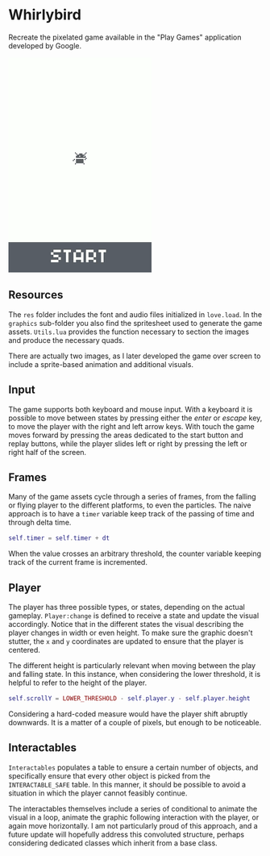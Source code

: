 # Whirlybird

Recreate the pixelated game available in the "Play Games" application developed by Google.

![Whirlybird in a few frames](https://github.com/borntofrappe/game-development/blob/master/Practice/Whirlybird/whirlybird.gif)

## Resources

The `res` folder includes the font and audio files initialized in `love.load`. In the `graphics` sub-folder you also find the spritesheet used to generate the game assets. `Utils.lua` provides the function necessary to section the images and produce the necessary quads.

There are actually two images, as I later developed the game over screen to include a sprite-based animation and additional visuals.

## Input

The game supports both keyboard and mouse input. With a keyboard it is possible to move between states by pressing either the <i>enter</i> or <i>escape</i> key, to move the player with the right and left arrow keys. With touch the game moves forward by pressing the areas dedicated to the start button and replay buttons, while the player slides left or right by pressing the left or right half of the screen.

## Frames

Many of the game assets cycle through a series of frames, from the falling or flying player to the different platforms, to even the particles. The naive approach is to have a `timer` variable keep track of the passing of time and through delta time.

```lua
self.timer = self.timer + dt
```

When the value crosses an arbitrary threshold, the counter variable keeping track of the current frame is incremented.

## Player

The player has three possible types, or states, depending on the actual gameplay. `Player:change` is defined to receive a state and update the visual accordingly. Notice that in the different states the visual describing the player changes in width or even height. To make sure the graphic doesn't stutter, the `x` and `y` coordinates are updated to ensure that the player is centered.

The different height is particularly relevant when moving between the play and falling state. In this instance, when considering the lower threshold, it is helpful to refer to the height of the player.

```lua
self.scrollY = LOWER_THRESHOLD - self.player.y - self.player.height
```

Considering a hard-coded measure would have the player shift abruptly downwards. It is a matter of a couple of pixels, but enough to be noticeable.

## Interactables

`Interactables` populates a table to ensure a certain number of objects, and specifically ensure that every other object is picked from the `INTERACTABLE_SAFE` table. In this manner, it should be possible to avoid a situation in which the player cannot feasibly continue.

The interactables themselves include a series of conditional to animate the visual in a loop, animate the graphic following interaction with the player, or again move horizontally. I am not particularly proud of this approach, and a future update will hopefully address this convoluted structure, perhaps considering dedicated classes which inherit from a base class.
